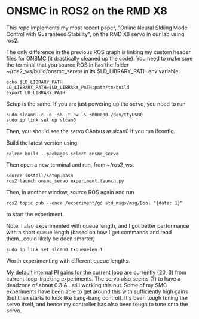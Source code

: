 # ONSMC in ROS2 on the RMD X8

This repo implements my most recent paper, "Online Neural Sldiing Mode Control with Guaranteed Stability", on the RMD X8 servo in our lab using ros2.

The only difference in the previous ROS graph is linking my custom header files for ONSMC (it drastically cleaned up the code). You need to make sure the terminal that you source ROS in has the folder ~/ros2_ws/build/onsmc_servo/ in its $LD_LIBRARY_PATH env variable:

    echo $LD_LIBRARY_PATH
    LD_LIBRARY_PATH=$LD_LIBRARY_PATH:path/to/build
    export LD_LIBRARY_PATH

Setup is the same. If you are just powering up the servo, you need to run

    sudo slcand -c -o -s8 -t hw -S 3000000 /dev/ttyUSB0
    sudo ip link set up slcan0

Then, you should see the servo CAnbus at slcan0 if you run ifconfig.

Build the latest version using

    colcon build --packages-select onsmc_servo

Then open a new terminal and run, from ~/ros2_ws:

    source install/setup.bash
    ros2 launch onsmc_servo experiment.launch.py

Then, in another window, source ROS again and run

    ros2 topic pub --once /experiment/go std_msgs/msg/Bool "{data: 1}"

to start the experiment.

Note: I also experimented with queue length, and I got better performance with a short queue length (based on how I get commands and read them...could likely be doen smarter)

    sudo ip link set slcan0 txqueuelen 1

Worth experimenting with different queue lengths.

My default internal PI gains for the current loop are currently (20, 3) from current-loop-tracking experiments. The servo also seems (?) to have a deadzone of about 0.3 A...still working this out. Some of my SMC experiments have been able to get around this with sufficiently high gains (but then starts to look like bang-bang control). It's been tough tuning the servo itself, and hence my controller has also been tough to tune onto the servo.